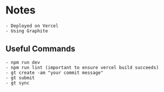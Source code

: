 # Notes

    - Deployed on Vercel
    - Using Graphite

## Useful Commands

    - npm run dev
    - npm run lint (important to ensure vercel build succeeds)
    - gt create -am "your commit message"
    - gt submit
    - gt sync
